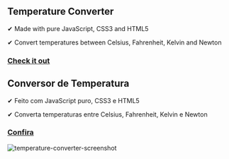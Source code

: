 ## Temperature Converter

✔ Made with pure JavaScript, CSS3 and HTML5

✔ Convert temperatures between Celsius, Fahrenheit, Kelvin and Newton

### [Check it out](https://renanmdp.github.io/temperature-converter/)

## Conversor de Temperatura

✔ Feito com JavaScript puro, CSS3 e HTML5

✔ Converta temperaturas entre Celsius, Fahrenheit, Kelvin e Newton

### [Confira](https://renanmdp.github.io/temperature-converter/index-br)

<img src="https://i.ibb.co/WkJfkxJ/temperature-converter-screenshot.png" alt="temperature-converter-screenshot" border="0">